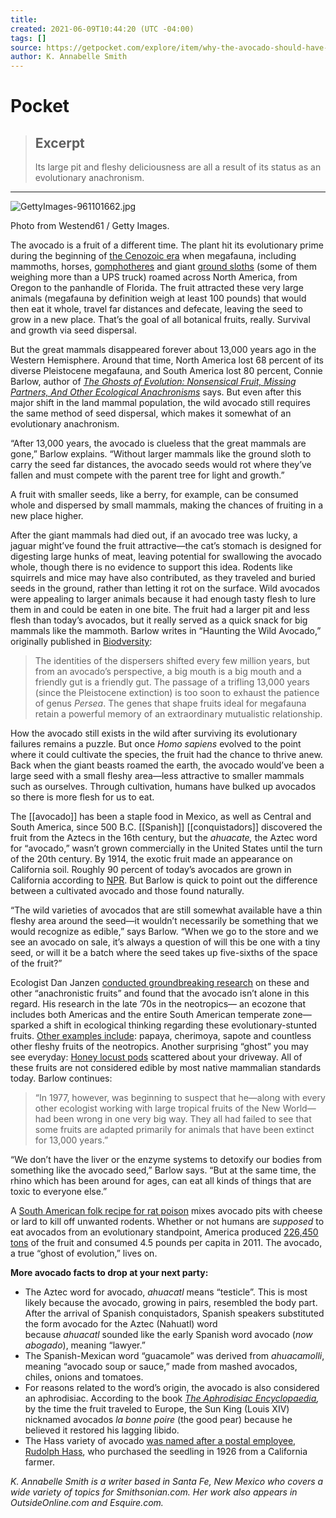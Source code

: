 ```yaml
---
title:
created: 2021-06-09T10:44:20 (UTC -04:00)
tags: []
source: https://getpocket.com/explore/item/why-the-avocado-should-have-gone-the-way-of-the-dodo?utm_source=pocket-newtab
author: K. Annabelle Smith
---
```


# Pocket

> ## Excerpt
> Its large pit and fleshy deliciousness are all a result of its status as an evolutionary anachronism.

---
![GettyImages-961101662.jpg](https://pocket-syndicated-images.s3.amazonaws.com/5f1efce138e29.jpg)

Photo from Westend61 / Getty Images.

The avocado is a fruit of a different time. The plant hit its evolutionary prime during the beginning of [the Cenozoic era](http://www.ucmp.berkeley.edu/cenozoic/cenozoic.php "Cenozoic era") when megafauna, including mammoths, horses, [gomphotheres](http://en.wikipedia.org/wiki/Gomphothere "Gomphothere") and giant [ground sloths](http://en.wikipedia.org/wiki/Ground_sloth) (some of them weighing more than a UPS truck) roamed across North America, from Oregon to the panhandle of Florida. The fruit attracted these very large animals (megafauna by definition weigh at least 100 pounds) that would then eat it whole, travel far distances and defecate, leaving the seed to grow in a new place. That’s the goal of all botanical fruits, really. Survival and growth via seed dispersal.

But the great mammals disappeared forever about 13,000 years ago in the Western Hemisphere. Around that time, North America lost 68 percent of its diverse Pleistocene megafauna, and South America lost 80 percent, Connie Barlow, author of [_The Ghosts of Evolution: Nonsensical Fruit, Missing Partners, And Other Ecological Anachronisms_](http://www.amazon.com/gp/product/0465005527?ie=UTF8&camp=1789&creativeASIN=0465005527&linkCode=xm2&tag=smithsonianco-20) says. But even after this major shift in the land mammal population, the wild avocado still requires the same method of seed dispersal, which makes it somewhat of an evolutionary anachronism.

“After 13,000 years, the avocado is clueless that the great mammals are gone,” Barlow explains. “Without larger mammals like the ground sloth to carry the seed far distances, the avocado seeds would rot where they’ve fallen and must compete with the parent tree for light and growth.”

A fruit with smaller seeds, like a berry, for example, can be consumed whole and dispersed by small mammals, making the chances of fruiting in a new place higher.

After the giant mammals had died out, if an avocado tree was lucky, a jaguar might’ve found the fruit attractive—the cat’s stomach is designed for digesting large hunks of meat, leaving potential for swallowing the avocado whole, though there is no evidence to support this idea. Rodents like squirrels and mice may have also contributed, as they traveled and buried seeds in the ground, rather than letting it rot on the surface. Wild avocados were appealing to larger animals because it had enough tasty flesh to lure them in and could be eaten in one bite. The fruit had a larger pit and less flesh than today’s avocados, but it really served as a quick snack for big mammals like the mammoth. Barlow writes in “Haunting the Wild Avocado,” originally published in [Biodversity](http://thegreatstory.org/avocado.pdf "Biodiversity"):

> The identities of the dispersers shifted every few million years, but from an avocado’s perspective, a big mouth is a big mouth and a friendly gut is a friendly gut. The passage of a trifling 13,000 years (since the Pleistocene extinction) is too soon to exhaust the patience of genus _Persea_. The genes that shape fruits ideal for megafauna retain a powerful memory of an extraordinary mutualistic relationship.

How the avocado still exists in the wild after surviving its evolutionary failures remains a puzzle. But once _Homo sapiens_ evolved to the point where it could cultivate the species, the fruit had the chance to thrive anew. Back when the giant beasts roamed the earth, the avocado would’ve been a large seed with a small fleshy area—less attractive to smaller mammals such as ourselves. Through cultivation, humans have bulked up avocados so there is more flesh for us to eat.

The [[avocado]] has been a staple food in Mexico, as well as Central and South America, since 500 B.C. [[Spanish]] [[conquistadors]] discovered the fruit from the Aztecs in the 16th century, but the _ahuacate,_ the Aztec word for “avocado,” wasn’t grown commercially in the United States until the turn of the 20th century. By 1914, the exotic fruit made an appearance on California soil. Roughly 90 percent of today’s avocados are grown in California according to [NPR](http://www.npr.org/templates/story/story.php?storyId=5563805). But Barlow is quick to point out the difference between a cultivated avocado and those found naturally.

“The wild varieties of avocados that are still somewhat available have a thin fleshy area around the seed—it wouldn’t necessarily be something that we would recognize as edible,” says Barlow. “When we go to the store and we see an avocado on sale, it’s always a question of will this be one with a tiny seed, or will it be a batch where the seed takes up five-sixths of the space of the fruit?”

Ecologist Dan Janzen [conducted groundbreaking research](http://www.ncbi.nlm.nih.gov/pubmed/17790450) on these and other “anachronistic fruits” and found that the avocado isn’t alone in this regard. His research in the late ’70s in the neotropics— an ecozone that includes both Americas and the entire South American temperate zone—sparked a shift in ecological thinking regarding these evolutionary-stunted fruits. [Other examples include](http://thegreatstory.org/ghost.pdf): papaya, cherimoya, sapote and countless other fleshy fruits of the neotropics. Another surprising “ghost” you may see everyday: [Honey locust pods](https://www.google.com/search?q=Honey+locust,&um=1&ie=UTF-8&hl=en&tbm=isch&source=og&sa=N&tab=wi&ei=fMhFUod-o-KIAqjygeAK#hl=en&q=Honey+locust+pod&tbm=isch&um=1) scattered about your driveway. All of these fruits are not considered edible by most native mammalian standards today. Barlow continues:

> “In 1977, however, was beginning to suspect that he—along with every other ecologist working with large tropical fruits of the New World—had been wrong in one very big way. They all had failed to see that some fruits are adapted primarily for animals that have been extinct for 13,000 years.”

“We don’t have the liver or the enzyme systems to detoxify our bodies from something like the avocado seed,” Barlow says. “But at the same time, the rhino which has been around for ages, can eat all kinds of things that are toxic to everyone else.”

A [South American folk recipe for rat poison](http://books.google.com/books?id=W0aQRscaW3QC&pg=PA25&dq=avocado+pit+AND+rat+poison&hl=en&sa=X&ei=H9hFUpCDH4a5igLn_4CwDg&ved=0CEEQ6AEwAA#v=onepage&q=avocado%20pit%20AND%20rat%20poison&f=false) mixes avocado pits with cheese or lard to kill off unwanted rodents. Whether or not humans are _supposed_ to eat avocados from an evolutionary standpoint, America produced [226,450 tons](http://www.agmrc.org/commodities__products/fruits/avocado-profile/) of the fruit and consumed 4.5 pounds per capita in 2011. The avocado, a true “ghost of evolution,” lives on.

**More avocado facts to drop at your next party:**

-   The Aztec word for avocado, _ahuacatl_ means “testicle”. This is most likely because the avocado, growing in pairs, resembled the body part. After the arrival of Spanish conquistadors, Spanish speakers substituted the form avocado for the Aztec (Nahuatl) word because _ahuacatl_ sounded like the early Spanish word avocado (_now abogado_), meaning “lawyer.”
-   The Spanish-Mexican word “guacamole” was derived from _ahuacamolli_, meaning “avocado soup or sauce,” made from mashed avocados, chiles, onions and tomatoes.
-   For reasons related to the word’s origin, the avocado is also considered an aphrodisiac. According to the book [](http://books.google.com/books?id=Qukk4fmqsrcC&printsec=frontcover&dq=The+Aphrodisiac+Encyclopaedia&hl=en&sa=X&ei=N8RFUvXvEMzFiwLmiYDgBg&ved=0CC8Q6AEwAA#v=onepage&q=avocado&f=false) _[The Aphrodisiac Encyclopaedia](http://books.google.com/books?id=Qukk4fmqsrcC&printsec=frontcover&dq=The+Aphrodisiac+Encyclopaedia&hl=en&sa=X&ei=N8RFUvXvEMzFiwLmiYDgBg&ved=0CC8Q6AEwAA#v=onepage&q=avocado&f=false),_ by the time the fruit traveled to Europe, the Sun King (Louis XIV) nicknamed avocados _la bonne poire_ (the good pear) because he believed it restored his lagging libido.
-   The Hass variety of avocado [was named after a postal employee, Rudolph Hass](http://www.npr.org/templates/story/story.php?storyId=5563805 "NPR"), who purchased the seedling in 1926 from a California farmer.

_K. Annabelle Smith is a writer based in Santa Fe, New Mexico who covers a wide variety of topics for Smithsonian.com. Her work also appears in OutsideOnline.com and Esquire.com._
